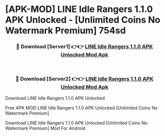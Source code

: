 # [APK-MOD] LINE Idle Rangers 1.1.0 APK Unlocked - [Unlimited Coins No Watermark Premium] 754sd



<div align="center">
<h3>🔴 Download [Server1] 👉👉 <a href="https://momento.my/?title=LINE_Idle_Rangers_1.1.0_APK_Unlocked">LINE Idle Rangers 1.1.0 APK Unlocked Mod Apk</a></h3><br>

<h3>🔴 Download [Server2] 👉👉 <a href="https://momento.my/?title=LINE_Idle_Rangers_1.1.0_APK_Unlocked">LINE Idle Rangers 1.1.0 APK Unlocked Mod Apk</a></h3>
</div>



Download LINE Idle Rangers 1.1.0 APK Unlocked 

Free APK MOD LINE Idle Rangers 1.1.0 APK Unlocked [Unlimited Coins No Watermark Premium]

Download LINE Idle Rangers 1.1.0 APK Unlocked [Unlimited Coins No Watermark Premium] Mod For Android
